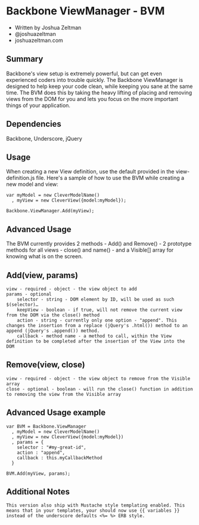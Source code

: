 # Backbone ViewManager - BVM
- Written by Joshua Zeltman
- @joshuazeltman
- joshuazeltman.com

## Summary
Backbone's view setup is extremely powerful, but can get even experienced coders into trouble quickly. The Backbone ViewManager is designed to help keep your code clean, while keeping you sane at the same time. The BVM does this by taking the heavy lifting of placing and removing views from the DOM for you and lets you focus on the more important things of your application.

## Dependencies
Backbone, Underscore, jQuery

## Usage
When creating a new View definition, use the default provided in the view-definition.js file. Here's a sample of how to use the BVM while creating a new model and view:

	var myModel = new CleverModelName()
	  , myView = new CleverView({model:myModel});
	  
	Backbone.ViewManager.Add(myView);
	
## Advanced Usage
The BVM currently provides 2 methods - Add() and Remove() - 2 prototype methods for all views - close() and name() - and a Visible[] array for knowing what is on the screen. 

## Add(view, params)
	view - required - object - the view object to add
	params - optional 
		selector - string - DOM element by ID, will be used as such $(selector)…
		keepView - boolean - if true, will not remove the current view from the DOM via the close() method
		action - string - currently only one option - "append". This changes the insertion from a replace (jQuery's .html()) method to an append (jQuery's .append()) method.
		callback - method name - a method to call, within the View definition to be completed after the insertion of the View into the DOM
		
## Remove(view, close)
	view - required - object - the view object to remove from the Visible array
	close - optional - boolean - will run the close() function in addition to removing the view from the Visible array
		
## Advanced Usage example

	var BVM = Backbone.ViewManager
	  , myModel = new CleverModelName()
	  , myView = new CleverView({model:myModel})
	  , params = {
	  	selector : "#my-great-id",
	  	action : "append",
	  	callback : this.myCallbackMethod
	  }
	  
	BVM.Add(myView, params);
	
## Additional Notes
	This version also ship with Mustache style templating enabled. This means that in your templates, your should now use {{ variables }} instead of the underscore defaults <%= %> ERB style.